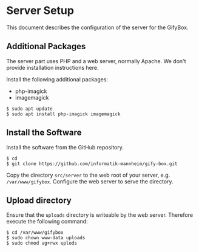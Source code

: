# Server Setup

This document describes the configuration of the server for the GifyBox.

## Additional Packages

The server part uses PHP and a web server, normally Apache. We don't provide installation instructions here.

Install the following additional packages:

* php-imagick
* imagemagick

```console
$ sudo apt update
$ sudo apt install php-imagick imagemagick
```

## Install the Software

Install the software from the GitHub repository.

```console
$ cd
$ git clone https://github.com/informatik-mannheim/gify-box.git
```

Copy the directory `src/server` to the web root of your server, e.g. `/var/www/gifybox`. Configure the web server to serve the directory.


## Upload directory

Ensure that the `uploads` directory is writeable by the web server. Therefore execute the following command:

```console
$ cd /var/www/gifybox
$ sudo chown www-data uploads
$ sudo chmod ug+rwx uplods
```
